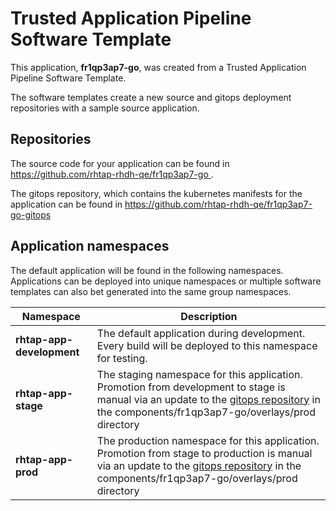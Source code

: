 # Trusted Application Pipeline Software Template

This application, **fr1qp3ap7-go**, was created from a Trusted Application Pipeline Software Template.

The software templates create a new source and gitops deployment repositories with a sample source application. 

## Repositories

The source code for your application can be found in [https://github.com/rhtap-rhdh-qe/fr1qp3ap7-go ](https://github.com/rhtap-rhdh-qe/fr1qp3ap7-go ).
 
The gitops repository, which contains the kubernetes manifests for the application can be found in 
[https://github.com/rhtap-rhdh-qe/fr1qp3ap7-go-gitops ](https://github.com/rhtap-rhdh-qe/fr1qp3ap7-go-gitops ) 

## Application namespaces 

The default application will be found in the following namespaces. Applications can be deployed into unique namespaces or multiple software templates can also bet generated into the same group namespaces.  

|  Namespace   |  Description   |  
| -------- | -------- |   
| **rhtap-app-development** | The default application during development. Every build will be deployed to this namespace for testing. | 
| **rhtap-app-stage** | The staging namespace for this application. Promotion from development to stage is manual via an update to the [gitops repository](https://github.com/rhtap-rhdh-qe/fr1qp3ap7-go-gitops ) in the components/fr1qp3ap7-go/overlays/prod directory |  
| **rhtap-app-prod** | The production namespace for this application. Promotion from stage to production is manual via an update to the [gitops repository](https://github.com/rhtap-rhdh-qe/fr1qp3ap7-go-gitops ) in the components/fr1qp3ap7-go/overlays/prod directory | 